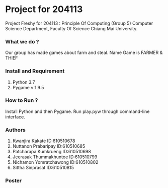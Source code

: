 # Project for 204113 #
 Project Freshy for 204113 : Principle Of Computing (Group 5)
 Computer Science Department, Faculty Of Science 
 Chiang Mai University.
### What we do ?
 Our group has made games about farm and steal. Name Game is FARMER & THIEF 
### Install and Requirement
 1. Python 3.7 
 2. Pygame v 1.9.5
### How to Run ?
 Install Python and then Pygame. Run play.pyw through command-line interface.
### Authors
 1. Kwanjira Kakate ID:610510678
 2. Nuttanon Prabaripay ID:610510685
 3. Patcharapa Kumkrueng ID:610510698
 4. Jeerasak Thummakhuntoe ID:610510799
 5. Nichamon Yomratchawong ID:610510802
 6. Sittha Sinprasat ID:610510815
### Poster
